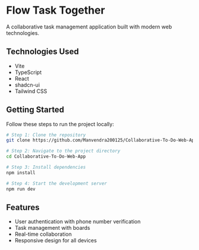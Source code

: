 # Flow Task Together

A collaborative task management application built with modern web technologies.

## Technologies Used

- Vite
- TypeScript
- React
- shadcn-ui
- Tailwind CSS

## Getting Started

Follow these steps to run the project locally:

```sh
# Step 1: Clone the repository
git clone https://github.com/Manvendra200125/Collaborative-To-Do-Web-App.git

# Step 2: Navigate to the project directory
cd Collaborative-To-Do-Web-App

# Step 3: Install dependencies
npm install

# Step 4: Start the development server
npm run dev
```

## Features

- User authentication with phone number verification
- Task management with boards
- Real-time collaboration
- Responsive design for all devices
